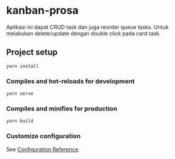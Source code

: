 # kanban-prosa
Aplikasi ini dapat CRUD task dan juga reorder queue tasks. 
Untuk melakukan delete/update dengan double click pada card task. 

## Project setup
```
yarn install
```

### Compiles and hot-reloads for development
```
yarn serve
```

### Compiles and minifies for production
```
yarn build
```

### Customize configuration
See [Configuration Reference](https://cli.vuejs.org/config/).
